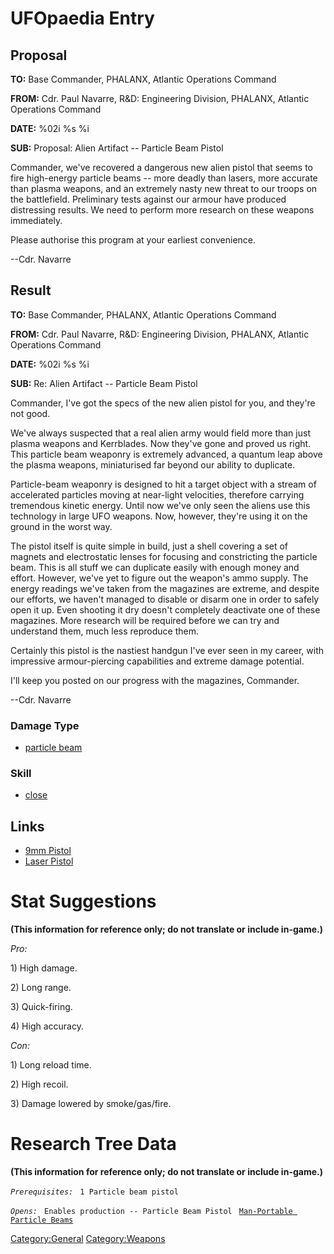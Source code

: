 # UFOpaedia Entry

## Proposal

**TO:** Base Commander, PHALANX, Atlantic Operations Command

**FROM:** Cdr. Paul Navarre, R&D: Engineering Division, PHALANX,
Atlantic Operations Command

**DATE:** %02i %s %i

**SUB:** Proposal: Alien Artifact -- Particle Beam Pistol

Commander, we've recovered a dangerous new alien pistol that seems to
fire high-energy particle beams -- more deadly than lasers, more
accurate than plasma weapons, and an extremely nasty new threat to our
troops on the battlefield. Preliminary tests against our armour have
produced distressing results. We need to perform more research on these
weapons immediately.

Please authorise this program at your earliest convenience.

--Cdr. Navarre

## Result

**TO:** Base Commander, PHALANX, Atlantic Operations Command

**FROM:** Cdr. Paul Navarre, R&D: Engineering Division, PHALANX,
Atlantic Operations Command

**DATE:** %02i %s %i

**SUB:** Re: Alien Artifact -- Particle Beam Pistol

Commander, I've got the specs of the new alien pistol for you, and
they're not good.

We've always suspected that a real alien army would field more than just
plasma weapons and Kerrblades. Now they've gone and proved us right.
This particle beam weaponry is extremely advanced, a quantum leap above
the plasma weapons, miniaturised far beyond our ability to duplicate.

Particle-beam weaponry is designed to hit a target object with a stream
of accelerated particles moving at near-light velocities, therefore
carrying tremendous kinetic energy. Until now we've only seen the aliens
use this technology in large UFO weapons. Now, however, they're using it
on the ground in the worst way.

The pistol itself is quite simple in build, just a shell covering a set
of magnets and electrostatic lenses for focusing and constricting the
particle beam. This is all stuff we can duplicate easily with enough
money and effort. However, we've yet to figure out the weapon's ammo
supply. The energy readings we've taken from the magazines are extreme,
and despite our efforts, we haven't managed to disable or disarm one in
order to safely open it up. Even shooting it dry doesn't completely
deactivate one of these magazines. More research will be required before
we can try and understand them, much less reproduce them.

Certainly this pistol is the nastiest handgun I've ever seen in my
career, with impressive armour-piercing capabilities and extreme damage
potential.

I'll keep you posted on our progress with the magazines, Commander.

--Cdr. Navarre

### Damage Type

- [particle beam](Damage/particle_beam "wikilink")

### Skill

- [close](Skills/close "wikilink")

## Links

- [9mm Pistol](Equipment/Secondary_Weapons/9mm_Pistol "wikilink")
- [Laser Pistol](Equipment/Secondary_Weapons/Laser_Pistol "wikilink")

# Stat Suggestions

**(This information for reference only; do not translate or include
in-game.)**

*Pro:*

1\) High damage.

2\) Long range.

3\) Quick-firing.

4\) High accuracy.

*Con:*

1\) Long reload time.

2\) High recoil.

3\) Damage lowered by smoke/gas/fire.

# Research Tree Data

**(This information for reference only; do not translate or include
in-game.)**

*`Prerequisites:`*
` 1 Particle beam pistol`

*`Opens:`*
` Enables production -- Particle Beam Pistol`
` `[`Man-Portable Particle Beams`](Research/Man-Portable_Particle_Beams "wikilink")

[Category:General](Category:General "wikilink")
[Category:Weapons](Category:Weapons "wikilink")